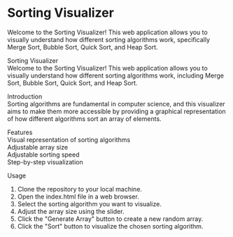 # Sorting Visualizer

Welcome to the Sorting Visualizer! This web application allows you to visually understand how different sorting algorithms work, specifically Merge Sort, Bubble Sort, Quick Sort, and Heap Sort.  

Sorting Visualizer  
Welcome to the Sorting Visualizer! This web application allows you to visually understand how different sorting algorithms work, including Merge Sort, Bubble Sort, Quick Sort, and Heap Sort.  

Introduction  
Sorting algorithms are fundamental in computer science, and this visualizer aims to make them more accessible by providing a graphical representation of how different algorithms sort an array of elements.  

Features  
Visual representation of sorting algorithms  
Adjustable array size  
Adjustable sorting speed  
Step-by-step visualization  

Usage  
1. Clone the repository to your local machine.  
2. Open the index.html file in a web browser.  
3. Select the sorting algorithm you want to visualize.  
4. Adjust the array size using the slider.  
5. Click the "Generate Array" button to create a new random array.  
6. Click the "Sort" button to visualize the chosen sorting algorithm.  
